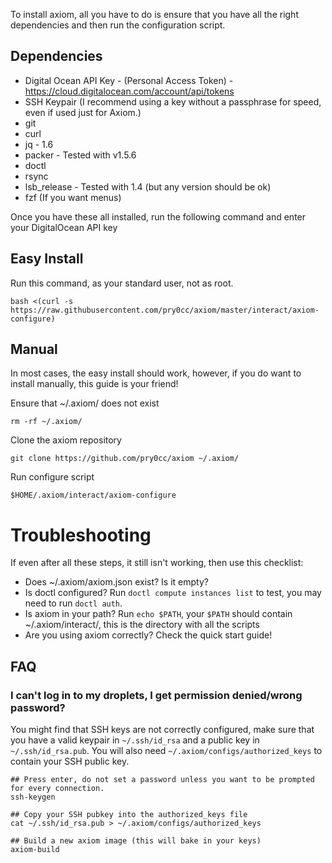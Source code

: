 To install axiom, all you have to do is ensure that you have all the right dependencies and then run the configuration script.

## Dependencies
- Digital Ocean API Key - (Personal Access Token) - https://cloud.digitalocean.com/account/api/tokens
- SSH Keypair (I recommend using a key without a passphrase for speed, even if used just for Axiom.)
- git
- curl
- jq - 1.6 
- packer - Tested with v1.5.6
- doctl 
- rsync
- lsb_release - Tested with 1.4 (but any version should be ok)
- fzf (If you want menus)

Once you have these all installed, run the following command and enter your DigitalOcean API key

## Easy Install 
Run this command, as your standard user, not as root.
```
bash <(curl -s https://raw.githubusercontent.com/pry0cc/axiom/master/interact/axiom-configure)
```

## Manual
In most cases, the easy install should work, however, if you do want to install manually, this guide is your friend!

Ensure that ~/.axiom/ does not exist
```
rm -rf ~/.axiom/
```

Clone the axiom repository
```
git clone https://github.com/pry0cc/axiom ~/.axiom/
```

Run configure script
```
$HOME/.axiom/interact/axiom-configure
```

# Troubleshooting
If even after all these steps, it still isn't working, then use this checklist:
- Does ~/.axiom/axiom.json exist? Is it empty?
- Is doctl configured? Run `doctl compute instances list` to test, you may need to run `doctl auth`. 
- Is axiom in your path? Run `echo $PATH`, your `$PATH` should contain ~/.axiom/interact/, this is the directory with all the scripts
- Are you using axiom correctly? Check the quick start guide!

## FAQ
### I can't log in to my droplets, I get permission denied/wrong password?
You might find that SSH keys are not correctly configured, make sure that you have a valid keypair in `~/.ssh/id_rsa` and a public key in `~/.ssh/id_rsa.pub`. You will also need `~/.axiom/configs/authorized_keys` to contain your SSH public key.

```
## Press enter, do not set a password unless you want to be prompted for every connection.
ssh-keygen

## Copy your SSH pubkey into the authorized_keys file
cat ~/.ssh/id_rsa.pub > ~/.axiom/configs/authorized_keys

## Build a new axiom image (this will bake in your keys) 
axiom-build
```